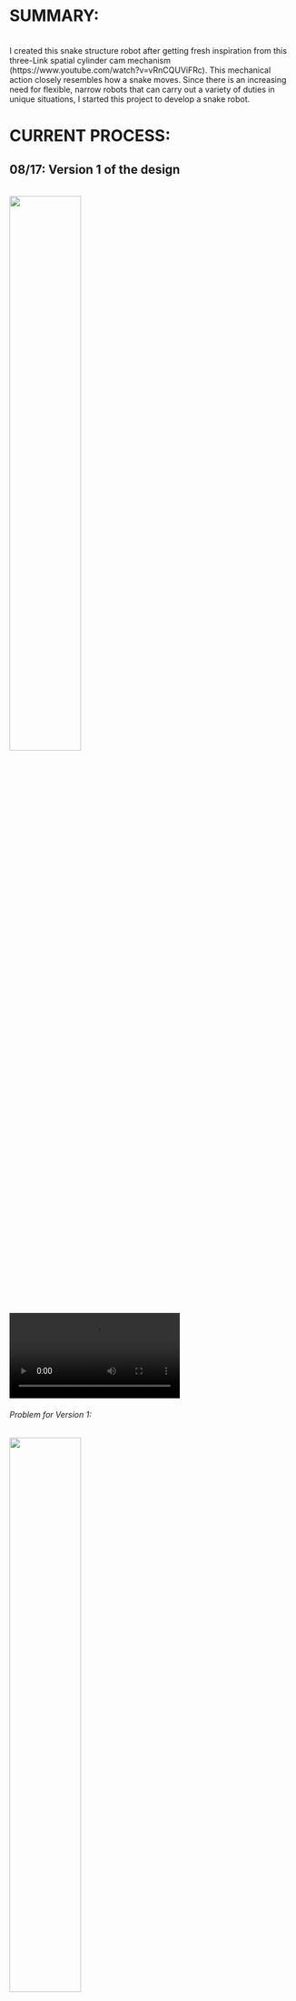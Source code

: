 # SUMMARY:
</br>
I created this snake structure robot after getting fresh inspiration from this three-Link spatial cylinder cam mechanism (https://www.youtube.com/watch?v=vRnCQUViFRc). This mechanical action closely resembles how a snake moves. Since there is an increasing need for flexible, narrow robots that can carry out a variety of duties in unique situations, I started this project to develop a snake robot.



# CURRENT PROCESS:

## 08/17: Version 1 of the design
</br>
<img src="https://user-images.githubusercontent.com/110358483/185732119-5b56dbf1-e22a-407b-9b3b-c6d05bac3477.png" width=50% height=50%>

<video src="https://user-images.githubusercontent.com/110358483/185765333-ad6d5f32-a4e5-4665-a009-b447eec6558d.mp4"></video>

###### Problem for Version 1:

<img src="https://user-images.githubusercontent.com/110358483/185732473-7a7cf928-11a4-403f-a6d3-fafd264e5f35.png" width=50% height=50%>


## 08/25: Version 2 of the design

New rod design: Added c clip to avoid slippage and key to retain barrel movement

<img src="https://user-images.githubusercontent.com/110358483/188199815-e4bc33c8-5c8c-4214-89d5-f0279fb80e74.png" width=50% height=50%>

To create a vertical movement, add the front portion. modifying a few of the issues I mentioned above:
<img src="https://user-images.githubusercontent.com/110358483/188199780-f229741a-68f3-4175-94d5-009934153f52.png" width=50% height=50%>

https://user-images.githubusercontent.com/110358483/188029334-bd0db5e9-2373-4d05-8ebe-cf1c28fab86d.mp4

https://user-images.githubusercontent.com/110358483/188029383-24ae2b19-3a20-4ce2-a1cd-3bea7f9a67eb.mp4

###### Problem for Version 2:
  - The tolerance for 3D printer (try out on Ultimaker and Formlabs in 3 different material) is difficult to control. Instead of using separate rods, which make assembly more difficult, consider about designing everything into a single element.
  - Change the pin that connects the two components.
  - Transform the select motor into a speed reduction  gear motor.


## 09/01: Version 3 of the design

<img src="https://user-images.githubusercontent.com/110358483/188028534-f2151974-0614-4771-8b6d-cba20713c6c4.png" width=50% height=50%>

UPDATE:
I'm currently attempting to fix some 3D printing issues that I discovered with this barrel part. The solution is using various printing materials and utilizing Matlab to create an optimal curve (I haven't given up on this design yet). I created a brand-new "branch" to work on the control algorithm first as I awaited the print and design.

<img src="https://user-images.githubusercontent.com/110358483/189255607-7a5c9e6e-0fd2-43ff-9150-e03983ab6b8f.png" width=50% height=50%>



